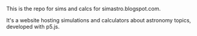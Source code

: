 This is the repo for sims and calcs for simastro.blogspot.com.

It's a website hosting simulations and calculators about astronomy topics, developed with p5.js.
